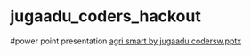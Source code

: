 # jugaadu_coders_hackout
#power point presentation
[agri smart by jugaadu codersw.pptx](https://github.com/user-attachments/files/16566448/agri.smart.by.jugaadu.codersw.pptx)


